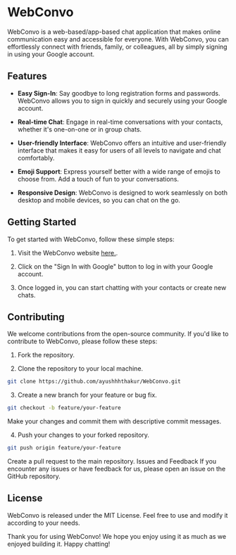 # WebConvo

WebConvo is a web-based/app-based chat application that makes online communication easy and accessible for everyone. With WebConvo, you can effortlessly connect with friends, family, or colleagues, all by simply signing in using your Google account.

## Features

- **Easy Sign-In**: Say goodbye to long registration forms and passwords. WebConvo allows you to sign in quickly and securely using your Google account.

- **Real-time Chat**: Engage in real-time conversations with your contacts, whether it's one-on-one or in group chats.

- **User-friendly Interface**: WebConvo offers an intuitive and user-friendly interface that makes it easy for users of all levels to navigate and chat comfortably.

- **Emoji Support**: Express yourself better with a wide range of emojis to choose from. Add a touch of fun to your conversations.

- **Responsive Design**: WebConvo is designed to work seamlessly on both desktop and mobile devices, so you can chat on the go.

## Getting Started

To get started with WebConvo, follow these simple steps:

1. Visit the WebConvo website [here.](https://webconvo.netlify.app).

2. Click on the "Sign In with Google" button to log in with your Google account.

3. Once logged in, you can start chatting with your contacts or create new chats.

## Contributing

We welcome contributions from the open-source community. If you'd like to contribute to WebConvo, please follow these steps:

1. Fork the repository.

2. Clone the repository to your local machine.

```bash
git clone https://github.com/ayushhhthakur/WebConvo.git
```
3. Create a new branch for your feature or bug fix.

```bash
git checkout -b feature/your-feature
```
Make your changes and commit them with descriptive commit messages.

4. Push your changes to your forked repository.

```bash
git push origin feature/your-feature
```
Create a pull request to the main repository.
Issues and Feedback
If you encounter any issues or have feedback for us, please open an issue on the GitHub repository.

## License
WebConvo is released under the MIT License. Feel free to use and modify it according to your needs.



Thank you for using WebConvo! We hope you enjoy using it as much as we enjoyed building it. Happy chatting!
